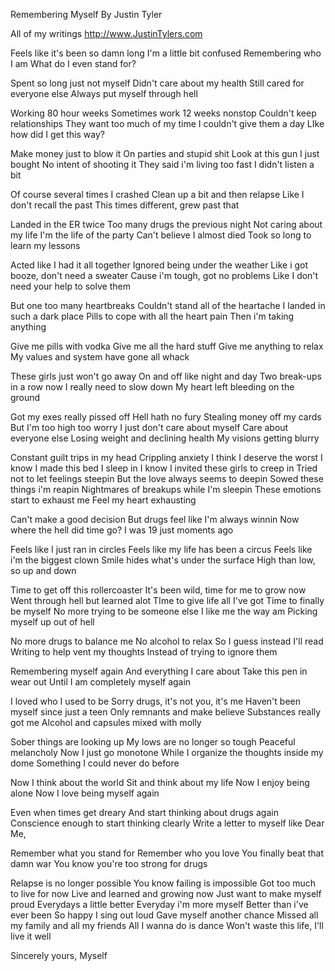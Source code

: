 Remembering Myself
By Justin Tyler

All of my writings
http://www.JustinTylers.com

Feels like it's been so damn long
I'm a little bit confused
Remembering who I am
What do I even stand for?

Spent so long just not myself
Didn't care about my health
Still cared for everyone else
Always put myself through hell 

Working 80 hour weeks 
Sometimes work 12 weeks nonstop
Couldn't keep relationships
They want too much of my time
I couldn't give them a day
LIke how did I get this way?

Make money just to blow it
On parties and stupid shit
Look at this gun I just bought
No intent of shooting it 
They said i'm living too fast
I didn't listen a bit

Of course several times I crashed
Clean up a bit and then relapse
Like I don't recall the past
This times different, grew past that

Landed in the ER twice
Too many drugs the previous night
Not caring about my life
I'm the life of the party
Can't believe I almost died 
Took so long to learn my lessons

Acted like I had it all together 
Ignored being under the weather
Like i got booze, don't need a sweater
Cause i'm tough, got no problems
Like I don't need your help to solve them

But one too many heartbreaks
Couldn't stand all of the heartache
I landed in such a dark place
Pills to cope with all the heart pain
Then i'm taking anything

Give me pills with vodka 
Give me all the hard stuff 
Give me anything to relax
My values and system have gone all whack

These girls just won't go away
On and off like night and day
Two break-ups in a row now
I really need to slow down
My heart left bleeding on the ground

Got my exes really pissed off
Hell hath no fury 
Stealing money off my cards
But I'm too high too worry
I just don't care about myself
Care about everyone else
Losing weight and declining health
My visions getting blurry

Constant guilt trips in my head
Crippling anxiety 
I think I deserve the worst
I know I made this bed I sleep in
I know I invited these girls to creep in 
Tried not to let feelings steepin 
But the love always seems to deepin
Sowed these things i'm reapin 
Nightmares of breakups while I'm sleepin 
These emotions start to exhaust me
Feel my heart exhausting

Can't make a good decision 
But drugs feel like I'm always winnin
Now where the hell did time go?
I was 19 just moments ago 

Feels like I just ran in circles
Feels like my life has been a circus
Feels like i'm the biggest clown
Smile hides what's under the surface
High than low, so up and down

Time to get off this rollercoaster
It's been wild, time for me to grow now
Went through hell but learned alot
TIme to give life all I've got
Time to finally be myself
No more trying to be someone else
I like me the way am
Picking myself up out of hell 

No more drugs to balance me 
No alcohol to relax
So I guess instead I'll read 
Writing to help vent my thoughts
Instead of trying to ignore them

Remembering myself again
And everything I care about
Take this pen in wear out
Until I am completely myself again

I loved who I used to be 
Sorry drugs, it's not you, it's me
Haven't been myself since just a teen
Only remnants and make believe
Substances really got me 
Alcohol and capsules mixed with molly

Sober things are looking up 
My lows are no longer so tough
Peaceful melancholy
Now I just go monotone 
While I organize the thoughts inside my dome
Something I could never do before

Now I think about the world
Sit and think about my life
Now I enjoy being alone
Now I love being myself again

Even when times get dreary 
And start thinking about drugs again
Conscience enough to start thinking clearly
Write a letter to myself like
Dear Me,

Remember what you stand for
Remember who you love
You finally beat that damn war
You know you're too strong for drugs

Relapse is no longer possible
You know failing is impossible
Got too much to live for now
Live and learned and growing now
Just want to make myself proud
Everydays a little better
Everyday i'm more myself
Better than i've ever been
So happy I sing out loud
Gave myself another chance 
Missed all my family and all my friends
All I wanna do is dance
Won't waste this life, I'll live it well 

Sincerely yours, Myself
